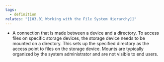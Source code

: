 ```yaml
---
tags:
  - definition
relates: "[[03.01 Working with the File System Hierarchy]]"
---
```

- A connection that is made between a device and a directory. To access files on specific storage devices, the storage device needs to be mounted on a directory. This sets up the specified directory as the access point to files on the storage device. Mounts are typically organized by the system administrator and are not visible to end users.